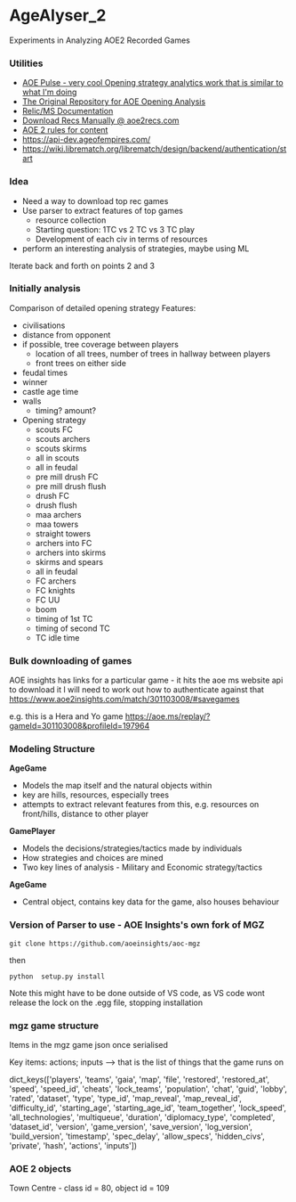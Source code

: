 # AgeAlyser_2
Experiments in Analyzing AOE2 Recorded Games

### Utilities
- [AOE Pulse - very cool Opening strategy analytics work that is similar to what I'm doing](https://www.aoepulse.com/home)
- [The Original Repository for AOE Opening Analysis](https://github.com/dj0wns/AoE_Rec_Opening_Analysis/tree/main)
- [Relic/MS Documentation](https://wiki.librematch.org/librematch/data_sources/start)
- [Download Recs Manually @ aoe2recs.com](https://aoe2recs.com/)
- [AOE 2 rules for content](https://www.xbox.com/en-GB/developers/rules)
- https://api-dev.ageofempires.com/
- https://wiki.librematch.org/librematch/design/backend/authentication/start

### Idea
- Need a way to download top rec games
- Use parser to extract features of top games
    - resource collection
    - Starting question: 1TC vs 2 TC vs 3 TC play
    - Development of each civ in terms of resources
- perform an interesting analysis of strategies, maybe using ML

Iterate back and forth on points 2 and 3

### Initially analysis
Comparison of detailed opening strategy
Features:
- civilisations
- distance from opponent
- if possible, tree coverage between players
    - location of all trees, number of trees in hallway between players
    - front trees on either side
- feudal times
- winner
- castle age time
- walls
    - timing? amount?
- Opening strategy
    - scouts FC
    - scouts archers
    - scouts skirms
    - all in scouts
    - all in feudal
    - pre mill drush FC
    - pre mill drush flush
    - drush FC
    - drush flush
    - maa archers
    - maa towers
    - straight towers
    - archers into FC
    - archers into skirms
    - skirms and spears
    - all in feudal
    - FC archers
    - FC knights
    - FC UU
    - boom
    - timing of 1st TC
    - timing of second TC
    - TC idle time


### Bulk downloading of games
AOE insights has links for a particular game - it hits the aoe ms website api to download it
I will need to work out how to authenticate against that
https://www.aoe2insights.com/match/301103008/#savegames

e.g. this is a Hera and Yo game
https://aoe.ms/replay/?gameId=301103008&profileId=197964

### Modeling Structure
**AgeGame** 
- Models the map itself and the natural objects within
- key are hills, resources, especially trees
- attempts to extract relevant features from this, e.g. resources on front/hills, distance to other player

**GamePlayer**
- Models the decisions/strategies/tactics made by individuals
- How strategies and choices are mined
- Two key lines of analysis - Military and Economic strategy/tactics

**AgeGame**
- Central object, contains key data for the game, also houses behaviour



### Version of Parser to use - AOE Insights's own fork of MGZ
```
git clone https://github.com/aoeinsights/aoc-mgz
```
then 
```
python  setup.py install
```
Note this might have to be done outside of VS code, as VS code wont release the lock on the .egg file, stopping installation


### mgz game structure
Items in the mgz game json once serialised

Key items: actions; inputs --> that is the list of things that the game runs on

dict_keys(['players', 'teams', 'gaia', 'map', 'file', 'restored', 'restored_at', 'speed', 'speed_id', 'cheats', 'lock_teams', 'population', 'chat', 'guid', 'lobby', 'rated', 'dataset', 'type', 'type_id', 'map_reveal', 'map_reveal_id', 'difficulty_id', 'starting_age', 'starting_age_id', 'team_together', 'lock_speed', 'all_technologies', 'multiqueue', 'duration', 'diplomacy_type', 'completed', 'dataset_id', 'version', 'game_version', 'save_version', 'log_version', 'build_version', 'timestamp', 'spec_delay', 'allow_specs', 'hidden_civs', 'private', 'hash', 'actions', 'inputs'])


### AOE 2 objects
Town Centre - class id = 80, object id = 109